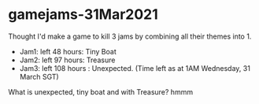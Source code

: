 # gamejams-31Mar2021

Thought I'd make a game to kill 3 jams by combining all their themes into 1. 
- Jam1: left 48 hours: Tiny Boat
- Jam2: left 97 hours: Treasure
- Jam3: left 108 hours : Unexpected. 
(Time left as at 1AM Wednesday, 31 March SGT)

What is unexpected, tiny boat and with Treasure? hmmm

